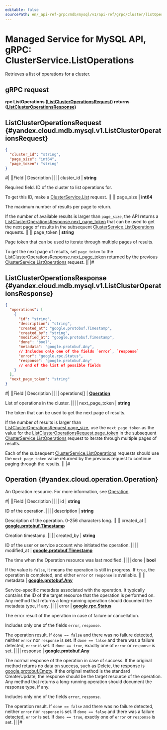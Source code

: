 ```yaml
---
editable: false
sourcePath: en/_api-ref-grpc/mdb/mysql/v1/api-ref/grpc/Cluster/listOperations.md
---
```


# Managed Service for MySQL API, gRPC: ClusterService.ListOperations

Retrieves a list of operations for a cluster.

## gRPC request

**rpc ListOperations ([ListClusterOperationsRequest](#yandex.cloud.mdb.mysql.v1.ListClusterOperationsRequest)) returns ([ListClusterOperationsResponse](#yandex.cloud.mdb.mysql.v1.ListClusterOperationsResponse))**

## ListClusterOperationsRequest {#yandex.cloud.mdb.mysql.v1.ListClusterOperationsRequest}

```json
{
  "cluster_id": "string",
  "page_size": "int64",
  "page_token": "string"
}
```

#|
||Field | Description ||
|| cluster_id | **string**

Required field. ID of the cluster to list operations for.

To get this ID, make a [ClusterService.List](/docs/managed-mysql/api-ref/grpc/Cluster/list#List) request. ||
|| page_size | **int64**

The maximum number of results per page to return.

If the number of available results is larger than `page_size`, the API returns a [ListClusterOperationsResponse.next_page_token](#yandex.cloud.mdb.mysql.v1.ListClusterOperationsResponse) that can be used to get the next page of results in the subsequent [ClusterService.ListOperations](#ListOperations) requests. ||
|| page_token | **string**

Page token that can be used to iterate through multiple pages of results.

To get the next page of results, set `page_token` to the [ListClusterOperationsResponse.next_page_token](#yandex.cloud.mdb.mysql.v1.ListClusterOperationsResponse) returned by the previous [ClusterService.ListOperations](#ListOperations) request. ||
|#

## ListClusterOperationsResponse {#yandex.cloud.mdb.mysql.v1.ListClusterOperationsResponse}

```json
{
  "operations": [
    {
      "id": "string",
      "description": "string",
      "created_at": "google.protobuf.Timestamp",
      "created_by": "string",
      "modified_at": "google.protobuf.Timestamp",
      "done": "bool",
      "metadata": "google.protobuf.Any",
      // Includes only one of the fields `error`, `response`
      "error": "google.rpc.Status",
      "response": "google.protobuf.Any"
      // end of the list of possible fields
    }
  ],
  "next_page_token": "string"
}
```

#|
||Field | Description ||
|| operations[] | **[Operation](#yandex.cloud.operation.Operation)**

List of operations in the cluster. ||
|| next_page_token | **string**

The token that can be used to get the next page of results.

If the number of results is larger than [ListClusterOperationsRequest.page_size](#yandex.cloud.mdb.mysql.v1.ListClusterOperationsRequest), use the `next_page_token` as the value for the [ListClusterOperationsRequest.page_token](#yandex.cloud.mdb.mysql.v1.ListClusterOperationsRequest) in the subsequent [ClusterService.ListOperations](#ListOperations) request to iterate through multiple pages of results.

Each of the subsequent [ClusterService.ListOperations](#ListOperations) requests should use the `next_page_token` value returned by the previous request to continue paging through the results. ||
|#

## Operation {#yandex.cloud.operation.Operation}

An Operation resource. For more information, see [Operation](/docs/api-design-guide/concepts/operation).

#|
||Field | Description ||
|| id | **string**

ID of the operation. ||
|| description | **string**

Description of the operation. 0-256 characters long. ||
|| created_at | **[google.protobuf.Timestamp](https://developers.google.com/protocol-buffers/docs/reference/google.protobuf#timestamp)**

Creation timestamp. ||
|| created_by | **string**

ID of the user or service account who initiated the operation. ||
|| modified_at | **[google.protobuf.Timestamp](https://developers.google.com/protocol-buffers/docs/reference/google.protobuf#timestamp)**

The time when the Operation resource was last modified. ||
|| done | **bool**

If the value is `false`, it means the operation is still in progress.
If `true`, the operation is completed, and either `error` or `response` is available. ||
|| metadata | **[google.protobuf.Any](https://developers.google.com/protocol-buffers/docs/proto3#any)**

Service-specific metadata associated with the operation.
It typically contains the ID of the target resource that the operation is performed on.
Any method that returns a long-running operation should document the metadata type, if any. ||
|| error | **[google.rpc.Status](https://cloud.google.com/tasks/docs/reference/rpc/google.rpc#status)**

The error result of the operation in case of failure or cancellation.

Includes only one of the fields `error`, `response`.

The operation result.
If `done == false` and there was no failure detected, neither `error` nor `response` is set.
If `done == false` and there was a failure detected, `error` is set.
If `done == true`, exactly one of `error` or `response` is set. ||
|| response | **[google.protobuf.Any](https://developers.google.com/protocol-buffers/docs/proto3#any)**

The normal response of the operation in case of success.
If the original method returns no data on success, such as Delete,
the response is [google.protobuf.Empty](https://developers.google.com/protocol-buffers/docs/reference/google.protobuf#google.protobuf.Empty).
If the original method is the standard Create/Update,
the response should be the target resource of the operation.
Any method that returns a long-running operation should document the response type, if any.

Includes only one of the fields `error`, `response`.

The operation result.
If `done == false` and there was no failure detected, neither `error` nor `response` is set.
If `done == false` and there was a failure detected, `error` is set.
If `done == true`, exactly one of `error` or `response` is set. ||
|#